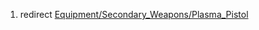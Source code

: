 1.  redirect
    [Equipment/Secondary_Weapons/Plasma_Pistol](Equipment/Secondary_Weapons/Plasma_Pistol "wikilink")